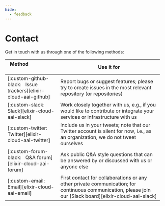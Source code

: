 ```yaml
---
hide:
  - feedback
---  
```


# Contact

Get in touch with us through one of the following methods:

| Method &emsp; &emsp; &emsp; &emsp; &emsp; &emsp; | Use it for |
| --- | --- |
| [:custom-github-black: &nbsp; Issue trackers][elixir-cloud-aai-github] | Report bugs or suggest features; please try to create issues in the most relevant repository (or repositories) |
| [:custom-slack: &nbsp; Slack][elixir-cloud-aai-slack] | Work closely together with us, e.g., if you would like to contribute or integrate your services or infrastructure with us |
| [:custom-twitter: &nbsp; Twitter][elixir-cloud-aai-twitter] | Include us in your tweets; note that our Twitter account is silent for now, i.e., as an organization, we do not tweet ourselves |
| [:custom-forum-black: &nbsp; Q&A forum][elixir-cloud-aai-forum] | Ask public Q&A style questions that can be answered by or discussed with us or anyone else |
| [:custom-email: &nbsp; Email][elixir-cloud-aai-email] | First contact for collaborations or any other private communication; for continuous communication, please join our [Slack board][elixir-cloud-aai-slack] |
